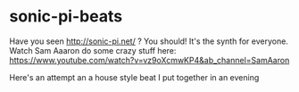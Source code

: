 # sonic-pi-beats
Have you seen http://sonic-pi.net/ ? You should! It's the synth for everyone. Watch Sam Aaaron do some crazy stuff here: https://www.youtube.com/watch?v=vz9oXcmwKP4&ab_channel=SamAaron

Here's an attempt an a house style beat I put together in an evening
